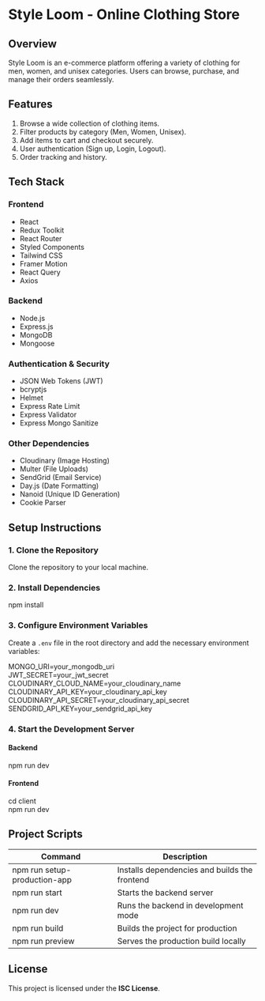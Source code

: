 # Style Loom - Online Clothing Store  

## Overview  

Style Loom is an e-commerce platform offering a variety of clothing for men, women, and unisex categories. Users can browse, purchase, and manage their orders seamlessly.  

## Features  

1. Browse a wide collection of clothing items.  
2. Filter products by category (Men, Women, Unisex).  
3. Add items to cart and checkout securely.  
4. User authentication (Sign up, Login, Logout).  
5. Order tracking and history.  
<!-- 6. Admin panel for managing products and orders.   -->

## Tech Stack  

### Frontend  
- React  
- Redux Toolkit  
- React Router  
- Styled Components  
- Tailwind CSS  
- Framer Motion  
- React Query  
- Axios  

### Backend  
- Node.js  
- Express.js  
- MongoDB  
- Mongoose  

### Authentication & Security  
- JSON Web Tokens (JWT)  
- bcryptjs  
- Helmet  
- Express Rate Limit  
- Express Validator  
- Express Mongo Sanitize  

### Other Dependencies  
- Cloudinary (Image Hosting)  
- Multer (File Uploads)  
- SendGrid (Email Service)  
- Day.js (Date Formatting)  
- Nanoid (Unique ID Generation)  
- Cookie Parser  

## Setup Instructions  

### 1. Clone the Repository  
Clone the repository to your local machine.  

### 2. Install Dependencies  
npm install  

### 3. Configure Environment Variables  
Create a `.env` file in the root directory and add the necessary environment variables:  

MONGO_URI=your_mongodb_uri  
JWT_SECRET=your_jwt_secret  
CLOUDINARY_CLOUD_NAME=your_cloudinary_name  
CLOUDINARY_API_KEY=your_cloudinary_api_key  
CLOUDINARY_API_SECRET=your_cloudinary_api_secret  
SENDGRID_API_KEY=your_sendgrid_api_key  

### 4. Start the Development Server  

#### Backend  
npm run dev  

#### Frontend  
cd client  
npm run dev  

## Project Scripts  

| Command | Description |  
|---------|-------------|  
| npm run setup-production-app | Installs dependencies and builds the frontend |  
| npm run start | Starts the backend server |  
| npm run dev | Runs the backend in development mode |  
| npm run build | Builds the project for production |  
| npm run preview | Serves the production build locally |  

## License  

This project is licensed under the **ISC License**.  
